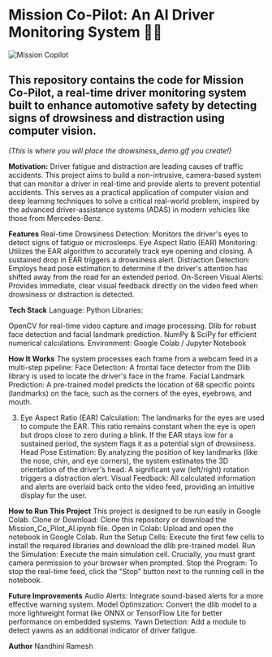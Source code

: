 # Mission Co-Pilot: An AI Driver Monitoring System 🚗💨
![Mission Copilot](C:\Users\t2208\OneDrive\Pictures\Screenshots)


## This repository contains the code for Mission Co-Pilot, a real-time driver monitoring system built to enhance automotive safety by detecting signs of drowsiness and distraction using computer vision.

*(This is where you will place the drowsiness_demo.gif you create!)*

**Motivation:**
Driver fatigue and distraction are leading causes of traffic accidents. This project aims to build a non-intrusive, camera-based system that can monitor a driver in real-time and provide alerts to prevent potential accidents. This serves as a practical application of computer vision and deep learning techniques to solve a critical real-world problem, inspired by the advanced driver-assistance systems (ADAS) in modern vehicles like those from Mercedes-Benz.

**Features**
Real-time Drowsiness Detection: Monitors the driver's eyes to detect signs of fatigue or microsleeps.
Eye Aspect Ratio (EAR) Monitoring: Utilizes the EAR algorithm to accurately track eye opening and closing. A sustained drop in EAR triggers a drowsiness alert.
Distraction Detection: Employs head pose estimation to determine if the driver's attention has shifted away from the road for an extended period.
On-Screen Visual Alerts: Provides immediate, clear visual feedback directly on the video feed when drowsiness or distraction is detected.

**Tech Stack**
Language: Python
Libraries:

OpenCV for real-time video capture and image processing.
Dlib for robust face detection and facial landmark prediction.
NumPy & SciPy for efficient numerical calculations.
Environment: Google Colab / Jupyter Notebook

**How It Works**
The system processes each frame from a webcam feed in a multi-step pipeline:
Face Detection: A frontal face detector from the Dlib library is used to locate the driver's face in the frame.
Facial Landmark Prediction: A pre-trained model predicts the location of 68 specific points (landmarks) on the face, such as the corners of the eyes, eyebrows, and mouth.

3.  Eye Aspect Ratio (EAR) Calculation: The landmarks for the eyes are used to compute the EAR. This ratio remains constant when the eye is open but drops close to zero during a blink. If the EAR stays low for a sustained period, the system flags it as a potential sign of drowsiness.
Head Pose Estimation: By analyzing the position of key landmarks (like the nose, chin, and eye corners), the system estimates the 3D orientation of the driver's head. A significant yaw (left/right) rotation triggers a distraction alert.
Visual Feedback: All calculated information and alerts are overlaid back onto the video feed, providing an intuitive display for the user.

**How to Run This Project**
This project is designed to be run easily in Google Colab.
Clone or Download: Clone this repository or download the Mission_Co_Pilot_AI.ipynb file.
Open in Colab: Upload and open the notebook in Google Colab.
Run the Setup Cells: Execute the first few cells to install the required libraries and download the dlib pre-trained model.
Run the Simulation: Execute the main simulation cell. Crucially, you must grant camera permission to your browser when prompted.
Stop the Program: To stop the real-time feed, click the "Stop" button next to the running cell in the notebook.

**Future Improvements**
Audio Alerts: Integrate sound-based alerts for a more effective warning system.
Model Optimization: Convert the dlib model to a more lightweight format like ONNX or TensorFlow Lite for better performance on embedded systems.
Yawn Detection: Add a module to detect yawns as an additional indicator of driver fatigue.

**Author**
Nandhini Ramesh
